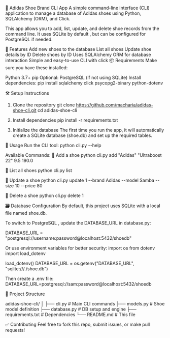 👟 Adidas Shoe Brand CLI App
A simple command-line interface (CLI) application to manage a database of Adidas shoes using Python, SQLAlchemy (ORM), and Click.

This app allows you to add, list, update, and delete shoe records from the command line. It uses SQLite by default , but can be configured for PostgreSQL if needed.

🧰 Features
Add new shoes to the database
List all shoes
Update shoe details by ID
Delete shoes by ID
Uses SQLAlchemy ORM for database interaction
Simple and easy-to-use CLI with click
📦 Requirements
Make sure you have these installed:

Python 3.7+
pip
Optional: PostgreSQL (if not using SQLite)
Install dependencies:
pip install sqlalchemy click psycopg2-binary python-dotenv

🛠 Setup Instructions
1. Clone the repository
git clone https://github.com/macharia/adidas-shoe-cli.git 
cd adidas-shoe-cli

2. Install dependencies
pip install -r requirements.txt

3. Initialize the database
The first time you run the app, it will automatically create a SQLite database (shoe.db) and set up the required tables.

🚀 Usage
Run the CLI tool:
python cli.py --help

Available Commands:
🔹 Add a shoe
python cli.py add "Adidas" "Ultraboost 22" 9.5 190.0

🔹 List all shoes
python cli.py list

🔹 Update a shoe
python cli.py update 1 --brand Adidas --model Samba --size 10 --price 80

🔹 Delete a shoe
python cli.py delete 1

🗃️ Database Configuration
By default, this project uses SQLite with a local file named shoe.db.

To switch to PostgreSQL , update the DATABASE_URL in database.py:

DATABASE_URL = "postgresql://username:password@localhost:5432/shoedb"

Or use environment variables for better security:
import os
from dotenv import load_dotenv

load_dotenv()
DATABASE_URL = os.getenv("DATABASE_URL", "sqlite:///./shoe.db")

Then create a .env file:
DATABASE_URL=postgresql://sam:password@localhost:5432/shoedb

📁 Project Structure

adidas-shoe-cli/
│
├── cli.py             # Main CLI commands
├── models.py          # Shoe model definition
├── database.py        # DB setup and engine
├── requirements.txt   # Dependencies
└── README.md          # This file

✅ Contributing
Feel free to fork this repo, submit issues, or make pull requests!
